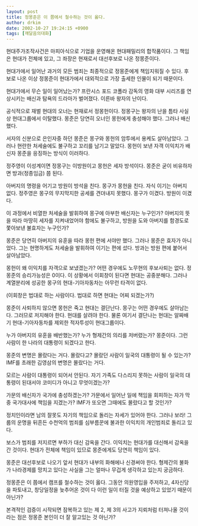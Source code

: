 ```yaml
---
layout: post
title: 정몽준은 이 쯤에서 철수하는 것이 옳다.
author: drkim
date: 2002-10-27 19:24:15 +0900
tags: [깨달음의대화]
---
```

현대주가조작사건은 마피아식으로 기업을 운영해온 현대패밀리의 합작품이다. 그 책임은 현대가 전체에 있고, 그 좌장은 현재로서 대선후보로 나온 정몽준이다.
  

  
현대가에서 일어난 과거의 모든 범죄는 최종적으로 정몽준에게 책임지워질 수 있다. 후보로 나온 이상 정몽준이 현대가에서 대외적으로 가장 출세한 인물이 되기 때문이다.
  

  
현대가에서 무슨 일이 일어났는가? 프란시스 포드 코폴라 감독의 영화 대부 시리즈를 연상시키는 배신과 탐욕의 드라마가 벌어졌다. 이른바 왕자의 난이다.
  

  
공식적으로 재벌 현대의 오너는 현재로서 정몽헌이다. 정몽구는 왕자의 난을 틈타 사실상 현대그룹에서 이탈했다. 몽준은 당연히 오너인 몽헌에게 충성해야 했다. 그러나 배신했다.
  

  
서자의 신분으로 은인자중 하던 몽준은 몽구와 몽헌의 암투에서 용케도 살아남았다. 그러나 현란한 처세술에도 불구하고 꼬리를 남기고 말았다. 몽헌이 보낸 자객 이익치가 배신자 몽준을 응징하는 방식이 이러하다.
  

  
정주영이 이성계이면 정몽구는 이방원이고 몽헌은 세자 방석이다. 몽준은 굳이 비유하자면 방과(정종임금) 쯤 된다.
  

  
아버지의 명령을 어기고 방원이 방석을 친다. 몽구가 몽헌을 친다. 자식 이기는 아버지 없다. 정주영은 몽구의 무지막지한 공세를 견뎌내지 못했다. 몽구가 이겼다. 방원이 이겼다.
  

  
이 과정에서 비열한 처세술을 발휘하여 몽구에 아부한 배신자는 누구인가? 아버지의 뜻을 따라 마땅히 세자를 지켜내었어야 함에도 불구하고, 방원을 도와 아버지를 함경도로 쫓아보낸 불효자는 누구인가?
  

  
몽준은 당연히 아버지의 유훈을 따라 몽헌 편에 서야만 했다. 그러나 몽준은 효자가 아니었다. 그는 현명하게도 처세술을 발휘하여 이기는 편에 섰다. 방과는 방원 편에 붙어서 살아남았다.
  

  
몽헌이 왜 이익치를 자객으로 보냈겠는가? 어떤 경우에도 노무현의 후보사퇴는 없다. 정몽준의 승리가능성은 0이다. 이 상황에서 이회창이 된다면 현대는 공중분해다. 그러나 계열분리에 성공한 몽구의 현대-기아자동차는 아무런 타격이 없다.
  

  
(이회창은 법대로 하는 사람이다. 법대로 하면 현대는 어찌 되겠는가?)
  

  
몽준이 사퇴하지 않으면 몽헌은 죽고 현대는 결단난다. 몽구는 어떤 경우에도 살아남는다. 그러므로 저지해야 한다. 현대를 살려야 한다. 물론 여기서 결단나는 현대는 알짜배기 현대-기아자동차를 제외한 적자투성이 현대그룹이다.
  

  
누가 아버지의 유훈을 배반했는가? 누가 형제간의 의리를 저버렸는가? 몽준이다. 그런 사람이 한 나라의 대통령이 되겠다고 한다.
  

  
몽준의 변명은 몰랐다는 거다. 몰랐다고? 몰랐던 사람이 일국의 대통령이 될 수 있는가? IMF를 초래한 김영삼의 변명은 몰랐다는 거다.
  

  
모르는 사람이 대통령이 되어서 안된다. 자기 가족도 다스리지 못하는 사람이 일국의 대통령이 된대서야 코미디가 아니고 무엇이겠는가?
  

  
가문의 배신자가 국가에 충성하겠는가? 가문에서 일어난 일에 책임을 회피하는 자가 막중 국가대사에 책임을 지겠는가? IMF가 또오면 그때에도 몰랐다고 할 것인가?
  

  
정치인이라면 남의 잘못도 자기의 책임으로 돌리는 자세가 있어야 한다. 그러나 보라! 그룹의 운명을 뒤흔든 수천억의 범죄를 심부름꾼에 불과한 이익치의 개인범죄로 돌리고 있다.
  

  
보스가 범죄를 저지르면 부하가 대신 감옥을 간다. 이익치는 현대가를 대신해서 감옥을 간 것이다. 현대가 전체에 책임이 있므로 몽준에게도 당연히 책임이 있다.
  

  
몽준은 대선후보로 나오기 앞서 현대가 내부의 화해에나 신경써야 한다. 형제간의 불화가 나라경제를 망치고 있다는 사실을 그는 얼마나 무겁게 생각하고 있는지 궁금하다.
  

  
정몽준은 이 쯤에서 캠프를 철수하는 것이 옳다. 그동안 의원영입을 주저하고, 4자신당을 파토내고, 창당일정을 늦추어온 것이 다 이런 일이 터질 것을 예상하고 있었기 때문이 아닌가?
  

  
본격적인 검증이 시작되면 잠복하고 있는 제 2, 제 3의 사고가 지뢰처럼 터져나올 것이라는 점은 정몽준 본인이 더 잘 알고있는 것 아닌가?